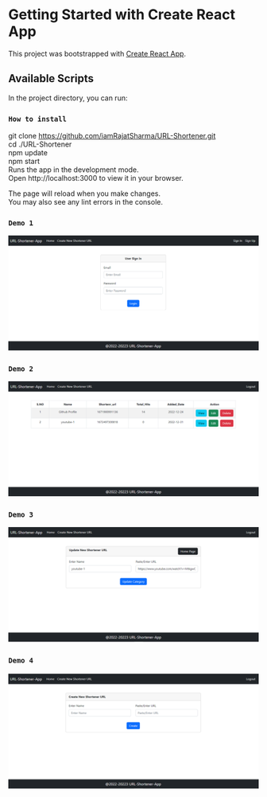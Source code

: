 # Getting Started with Create React App

This project was bootstrapped with [Create React App](https://github.com/facebook/create-react-app).

## Available Scripts

In the project directory, you can run:

### `How to install`

git clone https://github.com/iamRajatSharma/URL-Shortener.git <br/>
cd ./URL-Shortener<br/>
npm update<br/>
npm start<br/>
Runs the app in the development mode.<br/>
Open http://localhost:3000 to view it in your browser.<br/>

The page will reload when you make changes.<br/>
You may also see any lint errors in the console.<br/>

### `Demo 1`
<img src="./demo/1.png" />

### `Demo 2`
<img src="./demo/2.png" />

### `Demo 3`
<img src="./demo/3.png" />

### `Demo 4`
<img src="./demo/4.png" />